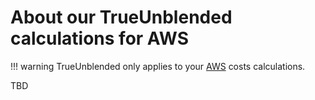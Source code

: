 # About our TrueUnblended calculations for AWS

!!! warning
    TrueUnblended only applies to your [AWS](https://aws.amazon.com/) costs calculations.

TBD
